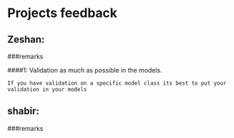 Projects feedback
============

## Zeshan:
###remarks

####1: Validation as much as possible in the models.
	
	If you have validation on a specific model class its best to put your validation in your models



## shabir:
###remarks